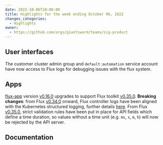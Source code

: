 ```yaml
---
date: 2022-10-06T10:00:00
title: Highlights for the week ending October 96, 2022
changes_categories:
  - Highlights
owner:
  - https://github.com/orgs/giantswarm/teams/sig-product
---
```


## User interfaces

The customer cluster admin group and `default:automation` service account have now access to Flux logs for debugging issues with the flux system.

## Apps

[flux-app](https://github.com/giantswarm/flux-app) version [v0.16.0](https://github.com/giantswarm/flux-app/blob/master/CHANGELOG.md#0160---2022-10-04) upgrades to support Flux toolkit [v0.35.0](https://github.com/fluxcd/flux2/releases/tag/v0.35.0). **Breaking changes**: from Flux [v0.34.0](https://github.com/fluxcd/flux2/releases/tag/v0.34.0) onward, Flux controller logs have been aligned with the Kubernetes structured logging, further details [here](https://github.com/fluxcd/flux2/issues/3051). From Flux [v0.35.0](https://github.com/fluxcd/flux2/releases/tag/v0.35.0), strict validation rules have been put in place for API fields which define a time duration, so values without a time unit (e.g. `ms`, `s`, `m`, `h`) will now be rejected by the API server.

## Documentation


